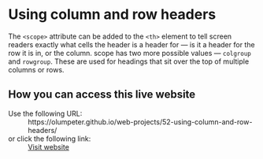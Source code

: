 # Using column and row headers

The <code>&lt;scope&gt;</code> attribute can be added to the <code>&lt;th&gt;</code> element to tell screen readers exactly what cells the header is a header for  — is it a header for the row it is in, or the column. scope has two more possible values — <code>colgroup</code> and <code>rowgroup</code>. These are used for headings that sit over the top of multiple columns or rows.

## How you can access this live website

<dl>
  Use the following URL:
  <dd>
    https://olumpeter.github.io/web-projects/52-using-column-and-row-headers/
  </dd>
  or click the following link:
  <dd>
    <a href="https://olumpeter.github.io/web-projects/52-using-column-and-row-headers/">Visit website</a>
  </dd>
</dl>
